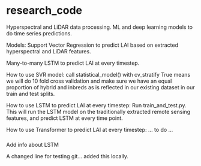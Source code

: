 # research_code
Hyperspectral and LiDAR data processing. ML and deep learning models to do time series predictions. 

Models:
Support Vector Regression to predict LAI based on extracted hyperspectral and LiDAR features.

Many-to-many LSTM to predict LAI at every timestep. 

How to use SVR model:
call statistical_model() with cv_stratify True means we will do 10 fold cross validation and make sure we have an equal proportion of hybrid and inbreds as is reflected in our existing dataset in our train and test splits.

How to use LSTM to predict LAI at every timestep:
Run train_and_test.py.
This will run the LSTM model on the traditionally extracted remote sensing features, and predict LSTM at every time point. 

How to use Transformer to predict LAI at every timestep:
... to do ...

### 
Add info about LSTM

A changed line for testing git... added this locally.
